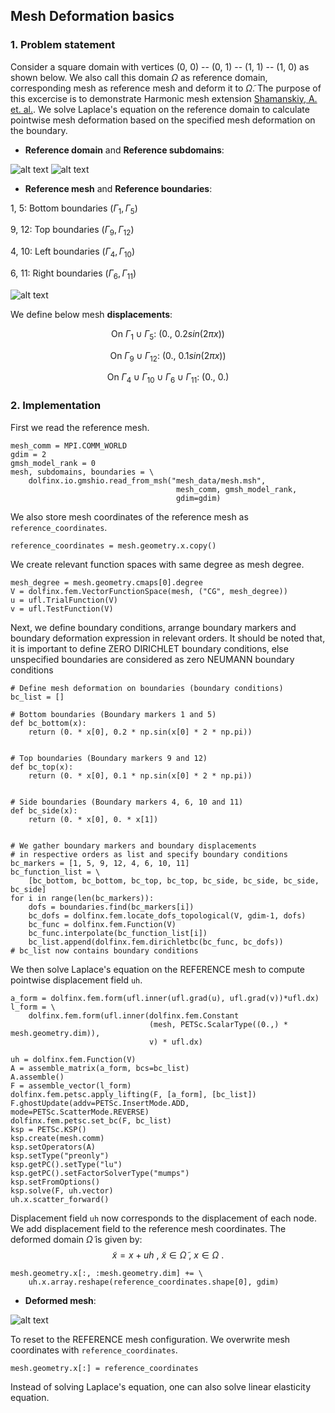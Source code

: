 ## Mesh Deformation basics ##

### 1. Problem statement

Consider a square domain with vertices (0, 0) -- (0, 1) -- (1, 1) -- (1, 0) as shown below. We also call this domain $\Omega$ as reference domain, corresponding mesh as reference mesh and deform it to $\tilde{\Omega}$. The purpose of this excercise is to demonstrate Harmonic mesh extension [Shamanskiy, A. et. al.](https://doi.org/10.1007/s00466-020-01950-x). We solve Laplace's equation on the reference domain to calculate pointwise mesh deformation based on the specified mesh deformation on the boundary.

* **Reference domain** and **Reference subdomains**:

![alt text](https://github.com/niravshah241/MDFEniCSx/blob/main/demo/1_harmonic_mesh_deformation/mesh_data/domain.png)
![alt text](https://github.com/niravshah241/MDFEniCSx/blob/main/demo/1_harmonic_mesh_deformation/mesh_data/subdomains.png)

* **Reference mesh** and **Reference boundaries**: 

1, 5: Bottom boundaries ($\Gamma_1, \Gamma_5$)

9, 12: Top boundaries ($\Gamma_9, \Gamma_{12}$)

4, 10: Left boundaries ($\Gamma_4, \Gamma_{10}$)

6, 11: Right boundaries ($\Gamma_6, \Gamma_{11}$)

![alt text](https://github.com/niravshah241/MDFEniCSx/blob/main/demo/1_harmonic_mesh_deformation/mesh_data/boundaries.png)

We define below mesh **displacements**:

$$\text{On } \Gamma_1 \cup \Gamma_5: \ (0., \ 0.2 sin(2 \pi x))$$

$$\text{On } \Gamma_9 \cup \Gamma_{12}: \ (0., \ 0.1 sin(2 \pi x))$$

$$\text{On } \Gamma_4 \cup \Gamma_{10} \cup \Gamma_6 \cup \Gamma_{11}: \ (0., \ 0.)$$

### 2. Implementation

First we read the reference mesh.
```
mesh_comm = MPI.COMM_WORLD
gdim = 2
gmsh_model_rank = 0
mesh, subdomains, boundaries = \
    dolfinx.io.gmshio.read_from_msh("mesh_data/mesh.msh",
                                     mesh_comm, gmsh_model_rank,
                                     gdim=gdim)
```

We also store mesh coordinates of the reference mesh as ```reference_coordinates```.
```
reference_coordinates = mesh.geometry.x.copy()
```

We create relevant function spaces with same degree as mesh degree.
```
mesh_degree = mesh.geometry.cmaps[0].degree
V = dolfinx.fem.VectorFunctionSpace(mesh, ("CG", mesh_degree))
u = ufl.TrialFunction(V)
v = ufl.TestFunction(V)
```

Next, we define boundary conditions, arrange boundary markers and boundary deformation expression in relevant orders. It should be noted that, it is important to define ZERO DIRICHLET boundary conditions, else unspecified boundaries are considered as zero NEUMANN boundary conditions
```
# Define mesh deformation on boundaries (boundary conditions)
bc_list = []

# Bottom boundaries (Boundary markers 1 and 5)
def bc_bottom(x):
    return (0. * x[0], 0.2 * np.sin(x[0] * 2 * np.pi))


# Top boundaries (Boundary markers 9 and 12)
def bc_top(x):
    return (0. * x[0], 0.1 * np.sin(x[0] * 2 * np.pi))


# Side boundaries (Boundary markers 4, 6, 10 and 11)
def bc_side(x):
    return (0. * x[0], 0. * x[1])


# We gather boundary markers and boundary displacements
# in respective orders as list and specify boundary conditions
bc_markers = [1, 5, 9, 12, 4, 6, 10, 11]
bc_function_list = \
    [bc_bottom, bc_bottom, bc_top, bc_top, bc_side, bc_side, bc_side, bc_side]
for i in range(len(bc_markers)):
    dofs = boundaries.find(bc_markers[i])
    bc_dofs = dolfinx.fem.locate_dofs_topological(V, gdim-1, dofs)
    bc_func = dolfinx.fem.Function(V)
    bc_func.interpolate(bc_function_list[i])
    bc_list.append(dolfinx.fem.dirichletbc(bc_func, bc_dofs))
# bc_list now contains boundary conditions
```

We then solve Laplace's equation on the REFERENCE mesh to compute pointwise displacement field ```uh```.
```
a_form = dolfinx.fem.form(ufl.inner(ufl.grad(u), ufl.grad(v))*ufl.dx)
l_form = \
    dolfinx.fem.form(ufl.inner(dolfinx.fem.Constant
                               (mesh, PETSc.ScalarType((0.,) * mesh.geometry.dim)),
                               v) * ufl.dx)

uh = dolfinx.fem.Function(V)
A = assemble_matrix(a_form, bcs=bc_list)
A.assemble()
F = assemble_vector(l_form)
dolfinx.fem.petsc.apply_lifting(F, [a_form], [bc_list])
F.ghostUpdate(addv=PETSc.InsertMode.ADD, mode=PETSc.ScatterMode.REVERSE)
dolfinx.fem.petsc.set_bc(F, bc_list)
ksp = PETSc.KSP()
ksp.create(mesh.comm)
ksp.setOperators(A)
ksp.setType("preonly")
ksp.getPC().setType("lu")
ksp.getPC().setFactorSolverType("mumps")
ksp.setFromOptions()
ksp.solve(F, uh.vector)
uh.x.scatter_forward()
```

Displacement field ```uh``` now corresponds to the displacement of each node. We add displacement field to the reference mesh coordinates. The deformed domain $\tilde{\Omega}$ is given by:
$$\tilde{x} = x + uh \ , \ \tilde{x} \in \tilde{\Omega} \ , \ x \in \Omega \ .$$
```
mesh.geometry.x[:, :mesh.geometry.dim] += \
    uh.x.array.reshape(reference_coordinates.shape[0], gdim)
```

* **Deformed mesh**: 

![alt text](https://github.com/niravshah241/MDFEniCSx/blob/main/demo/0_fundamental_deformation/deformed_mesh.png)



To reset to the REFERENCE mesh configuration. We overwrite mesh coordinates with ```reference_coordinates```.
```
mesh.geometry.x[:] = reference_coordinates
```

Instead of solving Laplace's equation, one can also solve linear elasticity equation.
